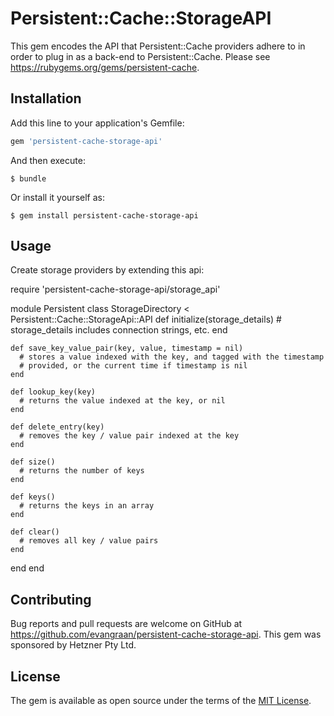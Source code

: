 # Persistent::Cache::StorageAPI

This gem encodes the API that Persistent::Cache providers adhere to in order to plug in as a back-end to Persistent::Cache. Please see https://rubygems.org/gems/persistent-cache.

## Installation

Add this line to your application's Gemfile:

```ruby
gem 'persistent-cache-storage-api'
```

And then execute:

    $ bundle

Or install it yourself as:

    $ gem install persistent-cache-storage-api

## Usage

Create storage providers by extending this api:

require 'persistent-cache-storage-api/storage_api'

module Persistent
  class StorageDirectory < Persistent::Cache::StorageApi::API
    def initialize(storage_details)
      # storage_details includes connection strings, etc.
    end

    def save_key_value_pair(key, value, timestamp = nil)
      # stores a value indexed with the key, and tagged with the timestamp
      # provided, or the current time if timestamp is nil
    end

    def lookup_key(key)
      # returns the value indexed at the key, or nil
    end

    def delete_entry(key)
      # removes the key / value pair indexed at the key
    end

    def size()
      # returns the number of keys
    end

    def keys()
      # returns the keys in an array
    end

    def clear()
      # removes all key / value pairs
    end
  end
end

## Contributing

Bug reports and pull requests are welcome on GitHub at https://github.com/evangraan/persistent-cache-storage-api. This gem was sponsored by Hetzner Pty Ltd.

## License

The gem is available as open source under the terms of the [MIT License](http://opensource.org/licenses/MIT).

